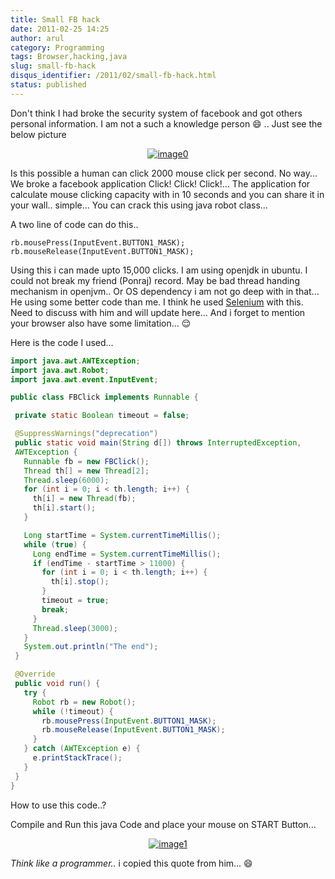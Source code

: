 ```yaml
---
title: Small FB hack
date: 2011-02-25 14:25
author: arul
category: Programming
tags: Browser,hacking,java
slug: small-fb-hack
disqus_identifier: /2011/02/small-fb-hack.html
status: published
---
```


Don\'t think I had broke the security system of facebook and got others
personal information. I am not a such a knowledge person 😄 .. Just see
the below picture

<div class="separator" style="clear: both; text-align: center;">

[![image0](http://3.bp.blogspot.com/-QCzv73ZG5ZQ/TWgJLMnwG8I/AAAAAAAAAnY/WfoKhXl7jig/s400/fb_hack.png)](http://www.facebook.com/permalink.php?story_fbid=191226034231536&id=100000324222880)

</div>
<div class="separator" style="clear: both; text-align: left;">

Is this possible a human can click 2000 mouse click per second. No
way\... We broke a facebook application Click! Click! Click!\... The
application for calculate mouse clicking capacity with in 10 seconds and
you can share it in your wall.. simple\... You can crack this using java
robot class\...

</div>
<div class="separator" style="clear: both; text-align: left;">

A two line of code can do this..

</div>

``` text
rb.mousePress(InputEvent.BUTTON1_MASK);
rb.mouseRelease(InputEvent.BUTTON1_MASK);
```

Using this i can made upto 15,000 clicks. I am using openjdk in ubuntu.
I could not break my friend (Ponraj) record. May be bad thread handing
mechanism in openjvm.. Or OS dependency i am not go deep with in
that\... He using some better code than me. I think he used
[Selenium](http://seleniumhq.org/download/) with this. Need to discuss
with him and will update here\... And i forget to mention your browser
also have some limitation\... 😌

Here is the code I used\...

``` java
import java.awt.AWTException;
import java.awt.Robot;
import java.awt.event.InputEvent;

public class FBClick implements Runnable {

 private static Boolean timeout = false;

 @SuppressWarnings("deprecation")
 public static void main(String d[]) throws InterruptedException,
 AWTException {
   Runnable fb = new FBClick();
   Thread th[] = new Thread[2];
   Thread.sleep(6000);
   for (int i = 0; i < th.length; i++) {
     th[i] = new Thread(fb);
     th[i].start();
   }

   Long startTime = System.currentTimeMillis();
   while (true) {
     Long endTime = System.currentTimeMillis();
     if (endTime - startTime > 11000) {
       for (int i = 0; i < th.length; i++) {
         th[i].stop();
       }
       timeout = true;
       break;
     }
     Thread.sleep(3000);
   }
   System.out.println("The end");
 }

 @Override
 public void run() {
   try {
     Robot rb = new Robot();
     while (!timeout) {
       rb.mousePress(InputEvent.BUTTON1_MASK);
       rb.mouseRelease(InputEvent.BUTTON1_MASK);
     }
   } catch (AWTException e) {
     e.printStackTrace();
   }
 }
}
```

How to use this code..?

Compile and Run this java Code and place your mouse on START Button\...

<div class="separator" style="clear: both; text-align: center;">

[![image1](http://1.bp.blogspot.com/-H8OtXSjTogY/TWgPnMDeg0I/AAAAAAAAAng/24lE9fshwhg/s400/fb_click_apps.png)](http://apps.facebook.com/swtsubqaslfoptcmo/)

</div>

*Think like a programmer..* i copied this quote from him\... 😄
